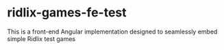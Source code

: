 # ridlix-games-fe-test
This is a front-end Angular implementation designed to seamlessly embed simple Ridlix test games
